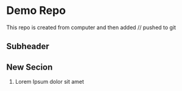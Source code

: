# Demo Repo

This repo is created from computer and then added // pushed to git

## Subheader

## New Secion

1. Lorem Ipsum dolor sit amet